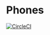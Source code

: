# Phones

[![CircleCI](https://circleci.com/gh/VMoiseev/Phones/tree/master.svg?style=svg)](https://circleci.com/gh/VMoiseev/Phones/tree/master)
